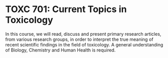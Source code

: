 # TOXC 701: Current Topics in Toxicology

In this course, we will read, discuss and present primary research articles, from various research groups, in order to interpret the true meaning of recent scientific findings in the field of toxicology. A general understanding of Biology, Chemistry and Human Health is required.